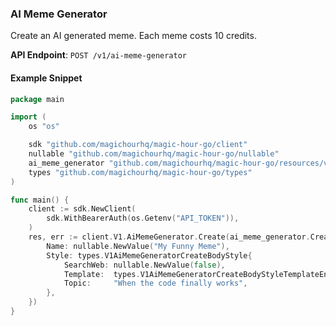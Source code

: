 
### AI Meme Generator <a name="create"></a>

Create an AI generated meme. Each meme costs 10 credits.

**API Endpoint**: `POST /v1/ai-meme-generator`

#### Example Snippet

```go
package main

import (
	os "os"

	sdk "github.com/magichourhq/magic-hour-go/client"
	nullable "github.com/magichourhq/magic-hour-go/nullable"
	ai_meme_generator "github.com/magichourhq/magic-hour-go/resources/v1/ai_meme_generator"
	types "github.com/magichourhq/magic-hour-go/types"
)

func main() {
	client := sdk.NewClient(
		sdk.WithBearerAuth(os.Getenv("API_TOKEN")),
	)
	res, err := client.V1.AiMemeGenerator.Create(ai_meme_generator.CreateRequest{
		Name: nullable.NewValue("My Funny Meme"),
		Style: types.V1AiMemeGeneratorCreateBodyStyle{
			SearchWeb: nullable.NewValue(false),
			Template:  types.V1AiMemeGeneratorCreateBodyStyleTemplateEnumDrakeHotlineBling,
			Topic:     "When the code finally works",
		},
	})
}

```
